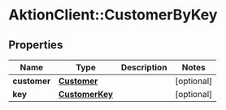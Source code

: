 # AktionClient::CustomerByKey

## Properties
Name | Type | Description | Notes
------------ | ------------- | ------------- | -------------
**customer** | [**Customer**](Customer.md) |  | [optional] 
**key** | [**CustomerKey**](CustomerKey.md) |  | [optional] 


